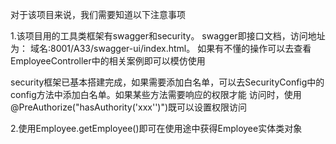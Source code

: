 对于该项目来说，我们需要知道以下注意事项

1.该项目用的工具类框架有swagger和security。
swagger即接口文档，访问地址为： 域名:8001/A33/swagger-ui/index.html。
如果有不懂的操作可以去查看EmployeeController中的相关案例即可以模仿使用

security框架已基本搭建完成，如果需要添加白名单，可以去SecurityConfig中的config方法中添加白名单。如果某些方法需要响应的权限才能
访问时，使用@PreAuthorize("hasAuthority('xxx'')")既可以设置权限访问

2.使用Employee.getEmployee()即可在使用途中获得Employee实体类对象